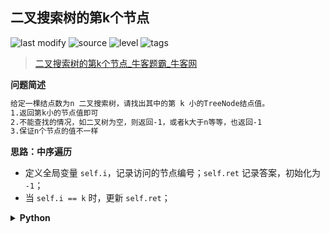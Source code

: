 ## 二叉搜索树的第k个节点
<!--START_SECTION:badge-->

![last modify](https://img.shields.io/static/v1?label=last%20modify&message=2022-10-13%2019%3A16%3A07&color=yellowgreen&style=flat-square)
![source](https://img.shields.io/static/v1?label=source&message=%E7%89%9B%E5%AE%A2&color=green&style=flat-square)
![level](https://img.shields.io/static/v1?label=level&message=%E4%B8%AD%E7%AD%89&color=yellow&style=flat-square)
![tags](https://img.shields.io/static/v1?label=tags&message=%E4%BA%8C%E5%8F%89%E6%A0%91&color=orange&style=flat-square)

<!--END_SECTION:badge-->
<!--info
tags: [二叉树]
source: 牛客
level: 中等
number: '0081'
name: 二叉搜索树的第k个节点
companies: []
-->

> [二叉搜索树的第k个节点_牛客题霸_牛客网](https://www.nowcoder.com/practice/57aa0bab91884a10b5136ca2c087f8ff)

<summary><b>问题简述</b></summary>

```txt
给定一棵结点数为n 二叉搜索树，请找出其中的第 k 小的TreeNode结点值。
1.返回第k小的节点值即可
2.不能查找的情况，如二叉树为空，则返回-1，或者k大于n等等，也返回-1
3.保证n个节点的值不一样
```

<!-- 
<details><summary><b>详细描述</b></summary>

```txt
```

</details>
-->


<!-- <div align="center"><img src="../../../_assets/xxx.png" height="300" /></div> -->

<summary><b>思路：中序遍历</b></summary>

- 定义全局变量 `self.i`，记录访问的节点编号；`self.ret` 记录答案，初始化为 `-1`；
- 当 `self.i == k` 时，更新 `self.ret`；

<details><summary><b>Python</b></summary>

```python
class Solution:
    def KthNode(self , root: TreeNode, k: int) -> int:
        if not root: return -1
        
        self.i = 0
        self.ret = -1
        
        def dfs(x):
            if not x: return
            
            dfs(x.left)
            self.i += 1
            if self.i == k:
                self.ret = x.val
                return
            dfs(x.right)
        
        dfs(root)
        return self.ret
```

</details>

